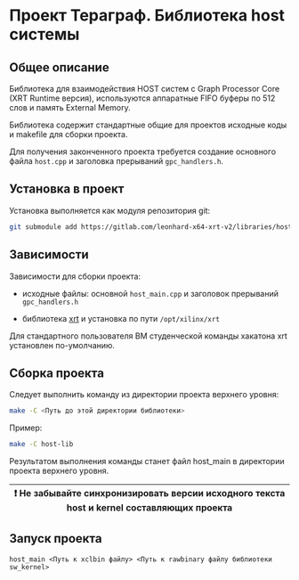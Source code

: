 # Проект Тераграф. Библиотека host системы

## Общее описание

Библиотека для взаимодействия HOST систем с Graph Processor Core (XRT Runtime версия), используются аппаратные FIFO буферы по 512 слов и память External Memory.

Библиотека содержит стандартные общие для проектов исходные коды и makefile для сборки проекта.

Для получения законченного проекта требуется создание основного файла `host.cpp` и заголовка прерываний `gpc_handlers.h`.

## Установка в проект

Установка выполняется как модуля репозитория git:

```bash
git submodule add https://gitlab.com/leonhard-x64-xrt-v2/libraries/host-lib.git
```

## Зависимости

Зависимости для сборки проекта:

* исходные файлы: основной `host_main.cpp` и заголовок прерываний `gpc_handlers.h`

* библиотека [xrt](https://gitlab.com/xilinx4jet/XRT) и установка по пути `/opt/xilinx/xrt`

Для стандартного пользователя ВМ студенческой команды хакатона xrt установлен по-умолчанию.

## Сборка проекта

Следует выполнить команду из директории проекта верхнего уровня:

```bash
make -C <Путь до этой директории библиотеки>
```

Пример:

```bash
make -C host-lib
```

Результатом выполнения команды станет файл host_main в директории проекта верхнего уровня.

| :exclamation:  Не забывайте синхронизировать версии исходного текста host и kernel составляющих проекта |
|---------------------------------------------------------------------------------------------------------|

## Запуск проекта

```
host_main <Путь к xclbin файлу> <Путь к rawbinary файлу библиотеки sw_kernel>
```
